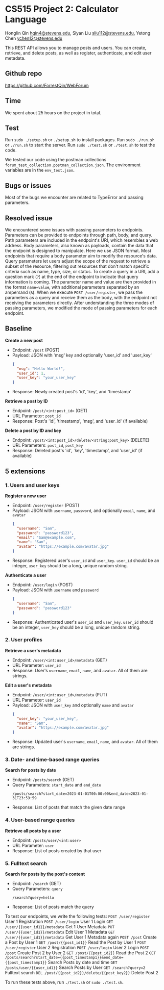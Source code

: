# CS515 Project 2: Calculator Language
Honglin Qin hqin4@stevens.edu,
Siyan Liu sliu112@stevens.edu,
Yetong Chen ychen12@stevens.edu

This REST API allows you to manage posts and users. You can create, retrieve, and delete posts, as well as register, authenticate, and edit user metadata.

## Github repo
https://github.com/ForrestQin/WebForum

## Time
We spent about 25 hours on the project in total.

## Test 
Run `sudo ./setup.sh` or `./setup.sh` to install packages.
Run `sudo ./run.sh` or `./run.sh` to start the server.
Run `sudo ./test.sh` or `./test.sh` to test the code.

We tested our code using the postman collections `forum_test_collection.postman_collection.json`. The environment variables are in the `env_test.json`.

## Bugs or issues
Most of the bugs we encounter are related to TypeError and passing parameters.

## Resolved issue
We encountered some issues with passing parameters to endpoints. Parameters can be provided to endpoints through path, body, and query. Path parameters are included in the endpoint's URI, which resembles a web address. Body parameters, also known as payloads, contain the data that the endpoint is designed to manipulate. Here we use JSON format. Most endpoints that require a body parameter aim to modify the resource's data. Query parameters let users adjust the scope of the request to retrieve a subset of the resource, filtering out resources that don't match specific criteria such as name, type, size, or status. To create a query in a URI, add a question mark (`?`) at the end of the endpoint to indicate that query information is coming. The parameter name and value are then provided in the format `name=value`, with additional parameters separated by an ampersand (`&`). When we execute `POST /user/register`, we pass the parameters as a query and receive them as the body, with the endpoint not receiving the parameters directly. After understanding the three modes of passing parameters, we modified the mode of passing parameters for each endpoint.

## Baseline
**Create a new post**
   - Endpoint: `/post` (POST)
   - Payload: JSON with 'msg' key and optionally 'user_id' and 'user_key'
     ```json
     {
       "msg": "Hello World!",
       "user_id": 1,
       "user_key": "your_user_key"
     }
     ```
   - Response: Newly created post's 'id', 'key', and 'timestamp'

**Retrieve a post by ID**
   - Endpoint: `/post/<int:post_id>` (GET)
   - URL Parameter: `post_id`
   - Response: Post's 'id', 'timestamp', 'msg', and 'user_id' (if available)

**Delete a post by ID and key**
   - Endpoint: `/post/<int:post_id>/delete/<string:post_key>` (DELETE)
   - URL Parameters: `post_id`, `post_key`
   - Response: Deleted post's 'id', 'key', 'timestamp', and 'user_id' (if available)

## 5 extensions
### 1. Users and user keys
**Register a new user**
   - Endpoint: `/user/register` (POST)
   - Payload: JSON with `username`, `password`, and optionally `email`, `name`, and `avatar`
     ```json
     {
       "username": "Sam",
       "password": "password123",
       "email": "Sam@example.com",
       "name": "Sam",
       "avatar": "https://example.com/avatar.jpg"
     }
     ```
   - Response: Registered user's `user_id` and `user_key`. 
      `user_id` should be an integer, `user_key` should be a long, unique random string.

**Authenticate a user**
   - Endpoint: `/user/login` (POST)
   - Payload: JSON with `username` and `password`
     ```json
     {
       "username": "Sam",
       "password": "password123"
     }
     ```
   - Response: Authenticated user's `user_id` and `user_key`.
      `user_id` should be an integer, `user_key` should be a long, unique random string.

### 2. User profiles
**Retrieve a user's metadata**
   - Endpoint: `/user/<int:user_id>/metadata` (GET)
   - URL Parameter: `user_id`
   - Response: User's `username`, `email`, `name`, and `avatar`.
      All of them are strings.

**Edit a user's metadata**
   - Endpoint: `/user/<int:user_id>/metadata` (PUT)
   - URL Parameter: `user_id`
   - Payload: JSON with `user_key` and optionally `name` and `avatar`
     ```json
     {
       "user_key": "your_user_key",
       "name": "Sam",
       "avatar": "https://example.com/avatar.jpg"
     }
     ```
   - Response: Updated user's `username`, `email`, `name`, and `avatar`.
      All of them are strings.

### 3. Date- and time-based range queries
**Search for posts by date**
   - Endpoint: `/posts/search` (GET)
   - Query Parameters: `start_date` and `end_date`
     ```
     /posts/search?start_date=2023-01-01T00:00:00&end_date=2023-01-31T23:59:59
     ```
   - Response: List of posts that match the given date range

### 4. User-based range queries
**Retrieve all posts by a user**
   - Endpoint: `/posts/user/<int:user>`
   - URL Parameter: `user`
   - Response: List of posts created by that user
   
### 5. Fulltext search
**Search for posts by the post's content**
   - Endpoint: `/search` (GET)
   - Query Parameters: `query`
     ```
     /search?query=hello
     ```
   - Response: List of posts match the query

To test our endpoints, we write the following tests:
`POST /user/register` User 1 Registration
`POST /user/login` User 1 Login
`GET /user/{{user_id1}}/metadata` Get 1 User Metadata
`PUT /user/{{user_id1}}/metadata` Edit User 1 Metadata
`GET /user/{{user_id1}}/metadata` Get User 1 Metadata again
`POST /post` Create a Post by User 1
`GET /post/{{post_id1}}` Read the Post by User 1
`POST /user/register` User 2 Registration
`POST /user/login` User 2 Login
`POST /post` Create Post 2 by User 2
`GET /post/{{post_id2}}` Read the Post 2
`GET /posts/search?start_date={{post_timestamp1}}&end_date={{post_timestamp1}}` Search Posts by date and time
`GET /posts/user/{{user_id1}}` Search Posts by User
`GET /search?query=2` Fulltext search
`DEL /post/{{post_id2}}/delete/{{post_key2}}` Delete Post 2

To run these tests above, run `./test.sh` or `sudo ./test.sh`.